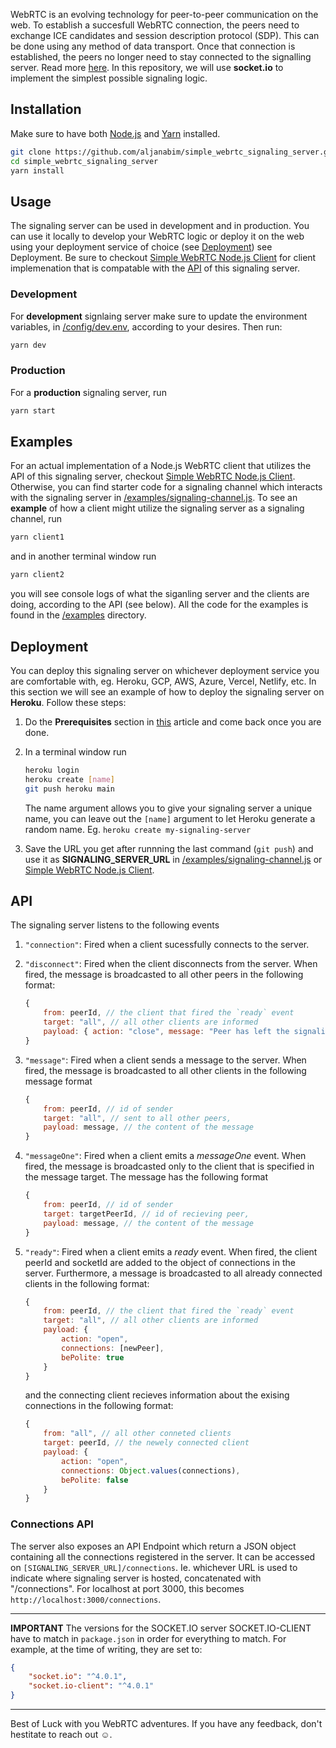 WebRTC is an evolving technology for peer-to-peer communication on the web. To establish a succesfull WebRTC connection, the peers need to exchange ICE candidates and session description protocol (SDP). This can be done using any method of data transport. Once that connection is established, the peers no longer need to stay connected to the signalling server. Read more [here](https://developer.mozilla.org/en-US/docs/Web/API/WebRTC_API/Signaling_and_video_calling). In this repository, we will use **socket.io** to implement the simplest possible signaling logic.

## Installation

Make sure to have both [Node.js](https://nodejs.org/en/download/) and [Yarn](https://classic.yarnpkg.com/en/docs/install) installed.

```bash
git clone https://github.com/aljanabim/simple_webrtc_signaling_server.git
cd simple_webrtc_signaling_server
yarn install
```

## Usage

The signaling server can be used in development and in production. You can use it locally to develop your WebRTC logic or deploy it on the web using your deployment service of choice (see [Deployment](##Deployment)) see Deployment. Be sure to checkout [Simple WebRTC Node.js Client](https://github.com/aljanabim/simple_webrtc_nodejs_client) for client implemenation that is compatable with the [API](##API) of this signaling server.

### Development

For **development** signlaing server make sure to update the environment variables, in [/config/dev.env](/config/dev.env), according to your desires. Then run:

```bash
yarn dev
```

### Production

For a **production** signaling server, run

```bash
yarn start
```

## Examples

For an actual implementation of a Node.js WebRTC client that utilizes the API of this signaling server, checkout [Simple WebRTC Node.js Client](https://github.com/aljanabim/simple_webrtc_nodejs_client). Otherwise, you can find starter code for a signaling channel which interacts with the signaling server in [/examples/signaling-channel.js](/examples/signaling-channel.js). To see an **example** of how a client might utilize the signaling server as a signaling channel, run

```bash
yarn client1
```

and in another terminal window run

```bash
yarn client2
```

you will see console logs of what the siganling server and the clients are doing, according to the API (see below). All the code for the examples is found in the [/examples](/examples) directory.

## Deployment

You can deploy this signaling server on whichever deployment service you are comfortable with, eg. Heroku, GCP, AWS, Azure, Vercel, Netlify, etc. In this section we will see an example of how to deploy the signaling server on **Heroku**. Follow these steps:

1. Do the **Prerequisites** section in [this](https://devcenter.heroku.com/articles/deploying-nodejs) article and come back once you are done.
2. In a terminal window run

    ```bash
    heroku login
    heroku create [name]
    git push heroku main
    ```

    The name argument allows you to give your signaling server a unique name,
    you can leave out the `[name]` argument to let Heroku generate a random name. Eg. `heroku create my-signaling-server`

3. Save the URL you get after runnning the last command (`git push`) and use it as **SIGNALING_SERVER_URL** in [/examples/signaling-channel.js](/examples/signaling-channel.js) or [Simple WebRTC Node.js Client](https://github.com/aljanabim/simple_webrtc_nodejs_client).

## API

The signaling server listens to the following events

1. `"connection"`: Fired when a client sucessfully connects to the server.
2. `"disconnect"`: Fired when the client disconnects from the server. When fired, the message is broadcasted to all other peers in the following format:

    ```javascript
    {
        from: peerId, // the client that fired the `ready` event
        target: "all", // all other clients are informed
        payload: { action: "close", message: "Peer has left the signaling server" },
    }
    ```

3. `"message"`: Fired when a client sends a message to the server. When fired, the message is broadcasted to all other clients in the following message format

    ```javascript
    {
        from: peerId, // id of sender
        target: "all", // sent to all other peers,
        payload: message, // the content of the message
    }
    ```

4. `"messageOne"`: Fired when a client emits a _messageOne_ event. When fired, the message is broadcasted only to the client that is specified in the message target. The message has the following format

    ```javascript
    {
        from: peerId, // id of sender
        target: targetPeerId, // id of recieving peer,
        payload: message, // the content of the message
    }
    ```

5. `"ready"`: Fired when a client emits a _ready_ event. When fired, the client peerId and socketId are added to the object of connections in the server. Furthermore, a message is broadcasted to all already connected clients in the following format:

    ```javascript
    {
        from: peerId, // the client that fired the `ready` event
        target: "all", // all other clients are informed
        payload: {
            action: "open",
            connections: [newPeer],
            bePolite: true
        }
    }
    ```

    and the connecting client recieves information about the exising connections in the following format:

    ```javascript
    {
        from: "all", // all other conneted clients
        target: peerId, // the newely connected client
        payload: {
            action: "open",
            connections: Object.values(connections),
            bePolite: false
        }
    }
    ```

### Connections API

The server also exposes an API Endpoint which return a JSON object containing all the connections registered in the server. It can be accessed on `[SIGNALING_SERVER_URL]/connections`. Ie. whichever URL is used to indicate where signaling server is hosted, concatenated with "/connections". For localhost at port 3000, this becomes `http://localhost:3000/connections`.

---

**IMPORTANT** The versions for the SOCKET.IO server SOCKET.IO-CLIENT have to match in `package.json` in order for everything to match. For example, at the time of writing, they are set to:

```json
{
    "socket.io": "^4.0.1",
    "socket.io-client": "^4.0.1"
}
```

---

Best of Luck with you WebRTC adventures. If you have any feedback, don't hestitate to reach out ☺.
